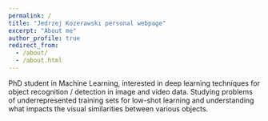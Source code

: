 ```yaml
---
permalink: /
title: "Jedrzej Kozerawski personal webpage"
excerpt: "About me"
author_profile: true
redirect_from: 
  - /about/
  - /about.html
---
```


PhD student in Machine Learning, interested in deep learning techniques for object recognition / detection in image and video data. Studying problems of underrepresented training sets for low-shot learning and understanding what impacts the visual similarities between various objects.
